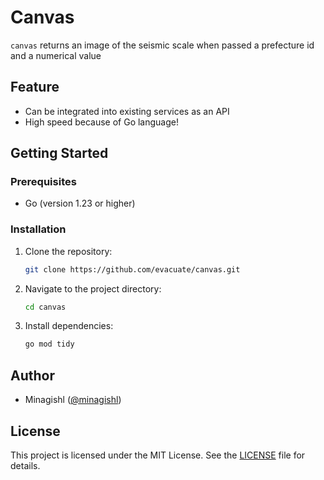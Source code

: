 # Canvas

`canvas` returns an image of the seismic scale when passed a prefecture id and a numerical value

## Feature

- Can be integrated into existing services as an API
- High speed because of Go language!

## Getting Started

### Prerequisites

- Go (version 1.23 or higher)

### Installation

1. Clone the repository:

   ```bash
   git clone https://github.com/evacuate/canvas.git
   ```

2. Navigate to the project directory:

   ```bash
   cd canvas
   ```

3. Install dependencies:

   ```bash
   go mod tidy
   ```

## Author

- Minagishl ([@minagishl](https://github.com/minagishl))

## License

This project is licensed under the MIT License. See the [LICENSE](LICENSE) file for details.
